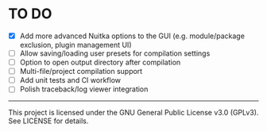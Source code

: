 # TO DO

- [x] Add more advanced Nuitka options to the GUI (e.g. module/package exclusion, plugin management UI)
- [ ] Allow saving/loading user presets for compilation settings
- [ ] Option to open output directory after compilation
- [ ] Multi-file/project compilation support
- [ ] Add unit tests and CI workflow
- [ ] Polish traceback/log viewer integration

---
This project is licensed under the GNU General Public License v3.0 (GPLv3). See LICENSE for details.
